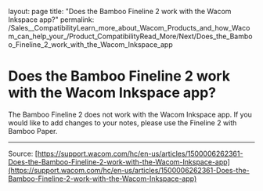 layout: page
title: "Does the Bamboo Fineline 2 work with the Wacom Inkspace app?"
permalink: /Sales__CompatibilityLearn_more_about_Wacom_Products_and_how_Wacom_can_help_your_/Product_CompatibilityRead_More/Next/Does_the_Bamboo_Fineline_2_work_with_the_Wacom_Inkspace_app

# Does the Bamboo Fineline 2 work with the Wacom Inkspace app?

The Bamboo Fineline 2 does not work with the Wacom Inkspace app. If you would like to add changes to your notes, please use the Fineline 2 with Bamboo Paper.

---
Source: [https://support.wacom.com/hc/en-us/articles/1500006262361-Does-the-Bamboo-Fineline-2-work-with-the-Wacom-Inkspace-app](https://support.wacom.com/hc/en-us/articles/1500006262361-Does-the-Bamboo-Fineline-2-work-with-the-Wacom-Inkspace-app)
